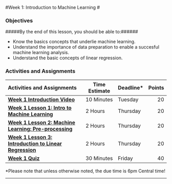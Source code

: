 #Week 1: Introduction to Machine Learning #
### Objectives ###

#####By the end of this lesson, you should be able to:######

- Know the basics concepts that underlie machine learning.
- Understand the importance of data preparation to enable a succesful machine learning analysis.
- Understand the basic concepts of linear regression.

### Activities and Assignments ###

|Activities and Assignments | Time Estimate | Deadline* | Points|
|:------| -----|-------|----------:|
|**[Week 1 Introduction Video][w1v]** | 10 Minutes | Tuesday |20|
|**[Week 1 Lesson 1: Intro to Machine Learning](lesson1.md)**| 2 Hours |Thursday| 20|
|**[Week 1 Lesson 2: Machine Learning: Pre-processing](lesson2.md)**| 2 Hours | Thursday | 20 |
|**[Week 1 Lesson 3: Introduction to Linear Regression](lesson3.md)**| 2 Hours | Thursday| 20 |
|**[Week 1 Quiz][w1q]**| 30 Minutes | Friday | 40|

*Please note that unless otherwise noted, the due time is 6pm Central time!

----------
[w1v]: https://mediaspace.illinois.edu/
[w1q]: https://learn.illinois.edu/mod/quiz/view.php?id=1325077
